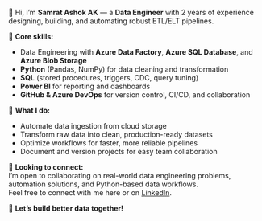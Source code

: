 👋 Hi, I’m **Samrat Ashok AK** — a **Data Engineer** with 2 years of experience designing, building, and automating robust ETL/ELT pipelines.

🔹 **Core skills:**  
- Data Engineering with **Azure Data Factory**, **Azure SQL Database**, and **Azure Blob Storage**
- **Python** (Pandas, NumPy) for data cleaning and transformation
- **SQL** (stored procedures, triggers, CDC, query tuning)
- **Power BI** for reporting and dashboards
- **GitHub & Azure DevOps** for version control, CI/CD, and collaboration

🔹 **What I do:**  
- Automate data ingestion from cloud storage  
- Transform raw data into clean, production-ready datasets  
- Optimize workflows for faster, more reliable pipelines  
- Document and version projects for easy team collaboration

🔹 **Looking to connect:**  
I’m open to collaborating on real-world data engineering problems, automation solutions, and Python-based data workflows.  
Feel free to connect with me here or on [LinkedIn](https://www.linkedin.com/in/samrat-ashok-ak).

🚀 **Let’s build better data together!**
